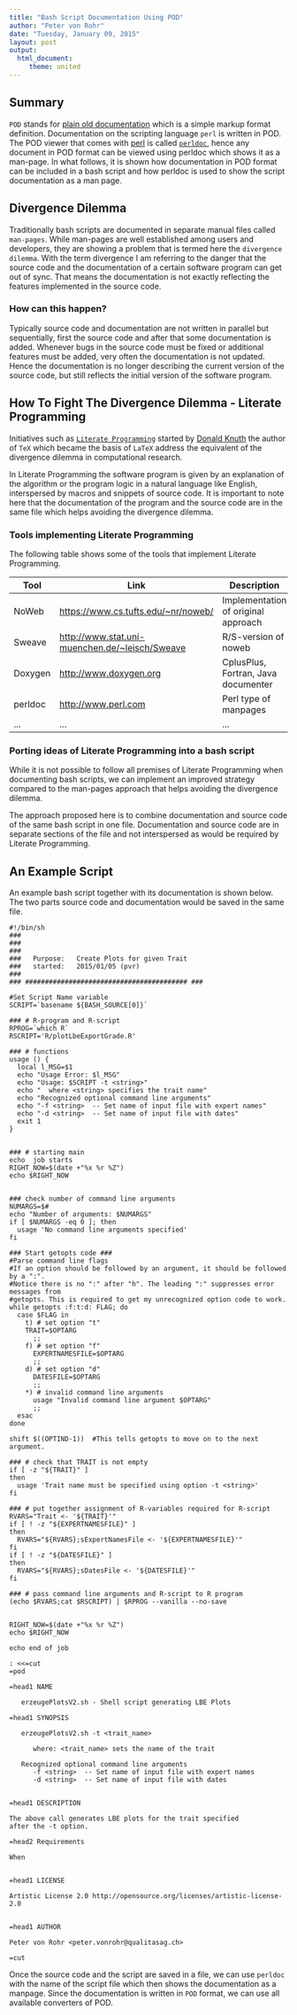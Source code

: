 ```yaml
---
title: "Bash Script Documentation Using POD"
author: "Peter von Rohr"
date: "Tuesday, January 09, 2015"
layout: post
output: 
  html_document:
     theme: united
---
```


## Summary
`POD` stands for [plain old documentation](http://en.wikipedia.org/wiki/Plain_Old_Documentation) which is a simple markup format definition. Documentation on the scripting language `perl` is written in POD. The POD viewer that comes with [perl](http://www.perl.org) is called [`perldoc`](http://perldoc.perl.org), hence any document in POD format can be viewed using perldoc which shows it as a man-page. In what follows, it is shown how documentation in POD format can be included in a bash script and how perldoc is used to show the script documentation as a man page.


## Divergence Dilemma
Traditionally bash scripts are documented in separate manual files called `man-pages`. While man-pages are well established among users and developers, they are showing a problem that is termed here the `divergence dilemma`. With the term divergence I am referring to the danger that the source code and the documentation of a certain software program can get out of sync. That means the documentation is not exactly reflecting the features implemented in the source code. 

### How can this happen?
Typically source code and documentation are not written in parallel but sequentially, first the source code and after that some documentation is added. Whenever bugs in the source code must be fixed or additional features must be added, very often the documentation is not updated. Hence the documentation is no longer describing the current version of the source code, but still reflects the initial version of the software program. 


## How To Fight The Divergence Dilemma - Literate Programming
Initiatives such as [`Literate Programming`](http://en.wikipedia.org/wiki/Literate_programming) started by [Donald Knuth](http://en.wikipedia.org/wiki/Donald_Knuth) the author of `TeX` which became the basis of `LaTeX` address the equivalent of the divergence dilemma in computational research. 

In Literate Programming the software program is given by an explanation of the algorithm or the program logic in a natural language like English, interspersed by macros and snippets of source code. It is important to note here that the documentation of the program and the source code are in the same file which helps avoiding the divergence dilemma. 

### Tools implementing Literate Programming
The following table shows some of the tools that implement Literate Programming.

| Tool     | Link                                            | Description                         |
|----------|-------------------------------------------------|-------------------------------------|
| NoWeb    | https://www.cs.tufts.edu/~nr/noweb/             | Implementation of original approach | 
| Sweave   | http://www.stat.uni-muenchen.de/~leisch/Sweave  | R/S-version of noweb                |
| Doxygen  | http://www.doxygen.org                          | CplusPlus, Fortran, Java documenter |
| perldoc  | http://www.perl.com                             | Perl type of manpages               |
| ...      | ...                                             | ...                                 |


### Porting ideas of Literate Programming into a bash script
While it is not possible to follow all premises of Literate Programming when documenting bash scripts, we can implement an improved strategy compared to the man-pages approach that helps avoiding the divergence dilemma. 

The approach proposed here is to combine documentation and source code of the same bash script in one file. Documentation and source code are in separate sections of the file and not interspersed as would be required by Literate Programming.


## An Example Script
An example bash script together with its documentation is shown below. The two parts source code and documentation would be saved in the same file.

```
#!/bin/sh
###
###
###
###   Purpose:   Create Plots for given Trait
###   started:   2015/01/05 (pvr)
###
### ######################################### ###

#Set Script Name variable
SCRIPT=`basename ${BASH_SOURCE[0]}`

### # R-program and R-script
RPROG=`which R`
RSCRIPT='R/plotLbeExportGrade.R'

### # functions
usage () {
  local l_MSG=$1
  echo "Usage Error: $l_MSG"
  echo "Usage: $SCRIPT -t <string>"
  echo "  where <string> specifies the trait name"
  echo "Recognized optional command line arguments"
  echo "-f <string>  -- Set name of input file with expert names"
  echo "-d <string>  -- Set name of input file with dates"
  exit 1
}


### # starting main
echo  job starts
RIGHT_NOW=$(date +"%x %r %Z")
echo $RIGHT_NOW


### check number of command line arguments
NUMARGS=$#
echo "Number of arguments: $NUMARGS"
if [ $NUMARGS -eq 0 ]; then
  usage 'No command line arguments specified'
fi

### Start getopts code ###
#Parse command line flags
#If an option should be followed by an argument, it should be followed by a ":".
#Notice there is no ":" after "h". The leading ":" suppresses error messages from
#getopts. This is required to get my unrecognized option code to work.
while getopts :f:t:d: FLAG; do
  case $FLAG in
    t) # set option "t"
    TRAIT=$OPTARG
	  ;;
	f) # set option "f"
	  EXPERTNAMESFILE=$OPTARG
	  ;;
	d) # set option "d"
	  DATESFILE=$OPTARG
	  ;;
	*) # invalid command line arguments
	  usage "Invalid command line argument $OPTARG"
	  ;;
  esac
done  

shift $((OPTIND-1))  #This tells getopts to move on to the next argument.

### # check that TRAIT is not empty
if [ -z "${TRAIT}" ]
then
  usage 'Trait name must be specified using option -t <string>'
fi

### # put together assignment of R-variables required for R-script
RVARS="Trait <- '${TRAIT}'"
if [ ! -z "${EXPERTNAMESFILE}" ]
then
  RVARS="${RVARS};sExpertNamesFile <- '${EXPERTNAMESFILE}'"
fi
if [ ! -z "${DATESFILE}" ]
then
  RVARS="${RVARS};sDatesFile <- '${DATESFILE}'"
fi

### # pass command line arguments and R-script to R program
(echo $RVARS;cat $RSCRIPT) | $RPROG --vanilla --no-save


RIGHT_NOW=$(date +"%x %r %Z")
echo $RIGHT_NOW

echo end of job

: <<=cut
=pod

=head1 NAME

   erzeugePlotsV2.sh - Shell script generating LBE Plots

=head1 SYNOPSIS

   erzeugePlotsV2.sh -t <trait_name>
   
      where: <trait_name> sets the name of the trait

   Recognized optional command line arguments
      -f <string>  -- Set name of input file with expert names
      -d <string>  -- Set name of input file with dates


=head1 DESCRIPTION

The above call generates LBE plots for the trait specified 
after the -t option.

=head2 Requirements

When 


=head1 LICENSE

Artistic License 2.0 http://opensource.org/licenses/artistic-license-2.0


=head1 AUTHOR

Peter von Rohr <peter.vonrohr@qualitasag.ch>

=cut
```

Once the source code and the script are saved in a file, we can use `perldoc` with the name of the script file which then shows the documentation as a manpage. Since the documentation is written in `POD` format, we can use all available converters of POD. 